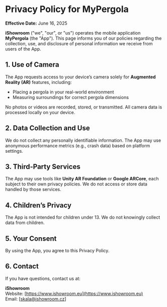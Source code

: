# Privacy Policy for MyPergola

**Effective Date:** June 16, 2025

**iShowroom** ("we", "our", or "us") operates the mobile application **MyPergola** (the "App"). This page informs you of our policies regarding the collection, use, and disclosure of personal information we receive from users of the App.

## 1. Use of Camera

The App requests access to your device’s camera solely for **Augmented Reality (AR)** features, including:

- Placing a pergola in your real-world environment
- Measuring surroundings for correct pergola dimensions

No photos or videos are recorded, stored, or transmitted. All camera data is processed locally on your device.

## 2. Data Collection and Use

We do not collect any personally identifiable information. The App may use anonymous performance metrics (e.g., crash data) based on platform settings.

## 3. Third-Party Services

The App may use tools like **Unity AR Foundation** or **Google ARCore**, each subject to their own privacy policies. We do not access or store data handled by those services.

## 4. Children’s Privacy

The App is not intended for children under 13. We do not knowingly collect data from children.

## 5. Your Consent

By using the App, you agree to this Privacy Policy.

## 6. Contact

If you have questions, contact us at:

**iShowroom**  
Website: [https://www.ishowroom.eu](https://www.ishowroom.eu)  
Email: [skala@ishowroom.cz]

